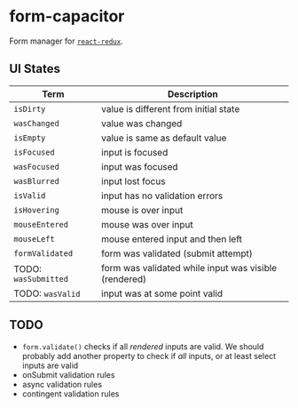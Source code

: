 # form-capacitor

Form manager for [`react-redux`](https://github.com/reactjs/react-redux).


## UI States

| Term           | Description                        |
| -------------- | ---------------------------------- |
| `isDirty`      | value is different from initial state |
| `wasChanged`   | value was changed |
| `isEmpty`      | value is same as default value |
| `isFocused`    | input is focused |
| `wasFocused`   |  input was focused
| `wasBlurred`   | input lost focus |
| `isValid`      | input has no validation errors |
| `isHovering`   | mouse is over input |
| `mouseEntered` | mouse was over input |
| `mouseLeft`    | mouse entered input and then left |
| `formValidated` | form was validated (submit attempt) |
| TODO: `wasSubmitted` | form was validated while input was visible (rendered) |
| TODO: `wasValid`     | input was at some point valid |

## TODO

- `form.validate()` checks if all *rendered* inputs are valid. We should probably
add another property to check if *all* inputs, or at least select inputs are valid
- onSubmit validation rules
- async validation rules
- contingent validation rules